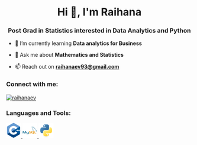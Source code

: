 <h1 align="center">Hi 👋, I'm Raihana</h1>
<h3 align="center">Post Grad in Statistics interested in Data Analytics and Python</h3>

- 🌱 I’m currently learning **Data analytics for Business**

- 💬 Ask me about **Mathematics and Statistics**

- 📫 Reach out on **raihanaev93@gmail.com**

<h3 align="left">Connect with me:</h3>
<p align="left">
<a href="https://linkedin.com/in/raihanaev" target="blank"><img align="center" src="https://raw.githubusercontent.com/rahuldkjain/github-profile-readme-generator/master/src/images/icons/Social/linked-in-alt.svg" alt="raihanaev" height="30" width="40" /></a>
</p>

<h3 align="left">Languages and Tools:</h3>
<p align="left"> <a href="https://www.w3schools.com/cpp/" target="_blank" rel="noreferrer"> <img src="https://raw.githubusercontent.com/devicons/devicon/master/icons/cplusplus/cplusplus-original.svg" alt="cplusplus" width="40" height="40"/> </a> <a href="https://www.mysql.com/" target="_blank" rel="noreferrer"> <img src="https://raw.githubusercontent.com/devicons/devicon/master/icons/mysql/mysql-original-wordmark.svg" alt="mysql" width="40" height="40"/> </a> <a href="https://www.python.org" target="_blank" rel="noreferrer"> <img src="https://raw.githubusercontent.com/devicons/devicon/master/icons/python/python-original.svg" alt="python" width="40" height="40"/> </a> </p>
